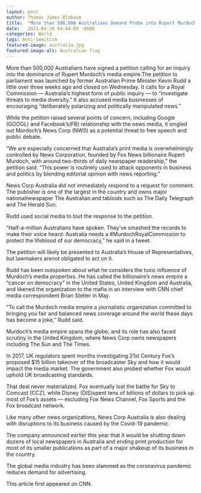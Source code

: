 ```yaml
---
layout: post
author: Thomas James Blobaum 
title:  "More than 500,000 Australians Demand Probe into Rupert Murdoch’s Media Empire"
date:   2021-04-20 04:44:00 -0600
categories: World  
tags: Anti-Semitism 
featured-image: australia.jpg
featured-image-alt: Australian flag
---
```

More than 500,000 Australians have signed a petition calling for an inquiry into the dominance of Rupert Murdoch’s media empire.The petition to parliament was launched by former Australian Prime Minister Kevin Rudd a little over three weeks ago and closed on Wednesday. It calls for a Royal Commission — Australia’s highest form of public inquiry — to “investigate threats to media diversity.” It also accused media businesses of encouraging “deliberately polarizing and politically manipulated news.” 

While the petition raised several points of concern, including Google (GOOGL) and Facebook’s(FB) relationship with the news media, it singled out Murdoch’s News Corp (NWS) as a potential threat to free speech and public debate.

“We are especially concerned that Australia’s print media is overwhelmingly controlled by News Corporation, founded by Fox News billionaire Rupert Murdoch, with around two-thirds of daily newspaper readership,” the petition said. “This power is routinely used to attack opponents in business and politics by blending editorial opinion with news reporting.”

News Corp Australia did not immediately respond to a request for comment. The publisher is one of the largest in the country and owns major nationalnewspaper The Australian and tabloids such as The Daily Telegraph and The Herald Sun. 

Rudd used social media to tout the response to the petition.

“Half-a-million Australians have spoken. They’ve smashed the records to make their voice heard: Australia needs a #MurdochRoyalCommission to protect the lifeblood of our democracy,” he said in a tweet. 

The petition will likely be presented to Australia’s House of Representatives, but lawmakers arenot obligated to act on it.

Rudd has been outspoken about what he considers the toxic influence of Murdoch’s media properties. He has called the billionaire’s news empire a “cancer on democracy” in the United States, United Kingdom and Australia, and likened the organization to the mafia in an interview with CNN chief media correspondent Brian Stelter in May. 

“To call the Murdoch media empire a journalistic organization committed to bringing you fair and balanced news coverage around the world these days has become a joke,” Rudd said. 

Murdoch’s media empire spans the globe, and its role has also faced scrutiny in the United Kingdom, where News Corp owns newspapers including The Sun and The Times. 

In 2017, UK regulators spent months investigating 21st Century Fox’s proposed $15 billion takeover of the broadcaster Sky and how it would impact the media market. The government also probed whether Fox would uphold UK broadcasting standards.

That deal never materialized. Fox eventually lost the battle for Sky to Comcast (CCZ), while Disney (DIS)spent tens of billions of dollars to pick up most of Fox’s assets — excluding Fox News Channel, Fox Sports and the Fox broadcast network. 

Like many other news organizations, News Corp Australia is also dealing with disruptions to its business caused by the Covid-19 pandemic.

The company announced earlier this year that it would be shutting down dozens of local newspapers in Australia and ending print production for most of its smaller publications as part of a major shakeup of its business in the country.

The global media industry has been slammed as the coronavirus pandemic reduces demand for advertising.

This article first appeared on CNN.  

<a href="https://www.cnn.com/2020/11/05/media/australia-murdoch-media-inquiry-intl-hnk/index.html" data-iframely-url></a>

